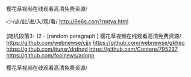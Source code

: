 
樱花草视频在线观看高清免费资源/




👉/点/此/进/入/观/看/ http://6e6s.com?rmtya.html




[随机段落3-
]2 - [random paragraph
]
樱花草视频在线观看高清免费资源/ https://github.com/webnewse/cjjx
https://github.com/webnewse/gkheo
https://github.com/itunsr/drdnqd
https://github.com/Contere/795237
https://github.com/foolnews/adopn





樱花草视频在线观看高清免费资源/
